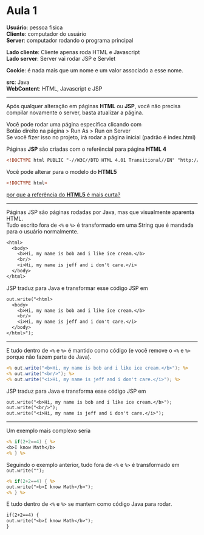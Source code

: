 # Aula 1

**Usuário**: pessoa fisica  
**Cliente**: computador do usuário  
**Server**: computador rodando o programa principal  

**Lado cliente**: Cliente apenas roda HTML e Javascript  
**Lado server**: Server vai rodar JSP e Servlet  

**Cookie**: é nada mais que um nome e um valor associado a esse nome.  

**src**: Java  
**WebContent**: HTML, Javascript e JSP  

---

Após qualquer alteração em páginas **HTML** ou **JSP**, você não precisa compilar novamente o server, basta atualizar a página. 

Você pode rodar uma página especifica clicando com  
Botão direito na página > Run As > Run on Server  
Se você fizer isso no projeto, irá rodar a página inicial (padrão é index.html)  

Páginas **JSP** são criadas com o referêncial para página **HTML 4**  
```HTML
<!DOCTYPE html PUBLIC "-//W3C//DTD HTML 4.01 Transitional//EN" "http://www.w3.org/TR/html4/loose.dtd">
```
Você pode alterar para o modelo do **HTML5**  
```HTML
<!DOCTYPE html>
```
[por que a referência do **HTML5** é mais curta?](https://www.w3schools.com/tags/tag_doctype.asp)


---

Páginas JSP são páginas rodadas por Java, mas que visualmente aparenta HTML.  
Tudo escrito fora de `<%` e `%>` é transformado em uma String que é mandada para o usuário normalmente.    
```JSP
<html>
  <body>
    <b>Hi, my name is bob and i like ice cream.</b>
    <br/>
    <i>Hi, my name is jeff and i don't care.</i>
  </body>
</html>
```
JSP traduz para Java e transformar esse código JSP em
```JSP
out.write("<html>
  <body>
    <b>Hi, my name is bob and i like ice cream.</b>
    <br/>
    <i>Hi, my name is jeff and i don't care.</i>
  </body>
</html>");
```

---

E tudo dentro de `<%` e `%>` é mantido como código (e você remove o `<%` e `%>` porque não fazem parte de Java).    
```JSP
<% out.write("<b>Hi, my name is bob and i like ice cream.</b>"); %>
<% out.write("<br/>"); %>
<% out.write("<i>Hi, my name is jeff and i don't care.</i>"); %>
```
JSP traduz para Java e transforma esse código JSP em
```JSP
out.write("<b>Hi, my name is bob and i like ice cream.</b>");
out.write("<br/>");
out.write("<i>Hi, my name is jeff and i don't care.</i>");
```

---

Um exemplo mais complexo seria  
```JSP
<% if(2+2==4) { %>
<b>I know Math</b>
<% } %>
```
Seguindo o exemplo anterior, tudo fora de `<%` e `%>` é transformado em `out.write("");` 
```JSP
<% if(2+2==4) { %>
out.write("<b>I know Math</b>");
<% } %>
``` 
E tudo dentro de `<%` e `%>` se mantem como código Java para rodar.
```JSP
if(2+2==4) {
out.write("<b>I know Math</b>");
}
``` 
